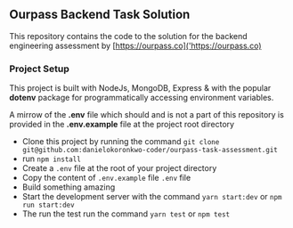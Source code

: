 ## Ourpass Backend Task Solution

This repository contains the code to the solution for the backend engineering assessment by [https://ourpass.co]('https://ourpass.co)

### Project Setup

This project is built with NodeJs, MongoDB, Express & with the popular **dotenv** package for programmatically accessing environment variables.

A mirrow of the **.env** file which should and is not a part of this repository is provided in the **.env.example** file at the project root directory

- Clone this project by running the command ```git clone git@github.com:danielokoronkwo-coder/ourpass-task-assessment.git```
- run ``npm install``
- Create a ``.env`` file at the root of your project directory
- Copy the content of ```.env.example``` file ``.env`` file
- Build something amazing
- Start the development server with the command ```yarn start:dev``` or ```npm run start:dev```
- The run the test run the command ```yarn test``` or ```npm test```